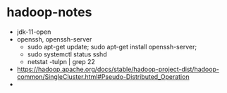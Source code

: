 # hadoop-notes

- jdk-11-open
- openssh,  openssh-server
  - sudo apt-get update; sudo apt-get install openssh-server;
  - sudo systemctl status sshd
  - netstat -tulpn | grep 22
- https://hadoop.apache.org/docs/stable/hadoop-project-dist/hadoop-common/SingleCluster.html#Pseudo-Distributed_Operation
- 